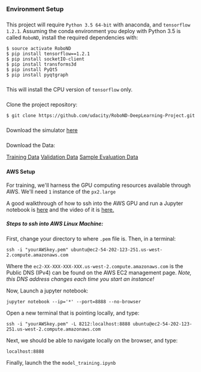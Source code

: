 
### Environment Setup
###
This project will require `Python 3.5 64-bit` with anaconda, and `tensorflow 1.2.1`. Assuming the conda environment you deploy with Python 3.5 is called `RoboND`, install the required dependencies with:
```
$ source activate RoboND
$ pip install tensorflow==1.2.1
$ pip install socketIO-client
$ pip install transforms3d
$ pip install PyQt5
$ pip install pyqtgraph
```
###
This will install the CPU version of `tensorflow` only.
###

Clone the project repository:
```
$ git clone https://github.com/udacity/RoboND-DeepLearning-Project.git
```

###

Download the simulator [here](https://github.com/udacity/RoboND-DeepLearning-Project/releases/tag/v1.2.2)

###
Download the Data:

[Training Data](https://s3-us-west-1.amazonaws.com/udacity-robotics/Deep+Learning+Data/Lab/train.zip)
[Validation Data](https://s3-us-west-1.amazonaws.com/udacity-robotics/Deep+Learning+Data/Lab/validation.zip)
[Sample Evaluation Data](https://s3-us-west-1.amazonaws.com/udacity-robotics/Deep+Learning+Data/Project/sample_evaluation_data.zip)

###


#### AWS Setup
For training, we'll harness the GPU computing resources available through AWS. We'll need `1` instance of the `px2.large`

A good walkthrough of how to ssh into the AWS GPU and run a Jupyter notebook is [here](https://towardsdatascience.com/setting-up-and-using-jupyter-notebooks-on-aws-61a9648db6c5) and the video of it is [here.](https://www.youtube.com/watch?time_continue=160&v=q1vVedHbkAY)

##### Steps to ssh into AWS Linux Machine:
First, change your directory to where `.pem` file is. Then, in a terminal:
```
ssh -i "yourAWSkey.pem" ubuntu@ec2-54-202-123-251.us-west-2.compute.amazonaws.com
```
Where the `ec2-XX-XXX-XXX-XXX.us-west-2.compute.amazonaws.com` is the Public DNS (IPv4) can be found on the AWS EC2 management page. *Note, this DNS address changes each time you start an instance!*

Now, Launch a jupyter notebook:
```
jupyter notebook --ip='*' --port=8888 --no-browser
```

Open a new terminal that is pointing locally, and type:
```
ssh -i "yourAWSkey.pem" -L 8212:localhost:8888 ubuntu@ec2-54-202-123-251.us-west-2.compute.amazonaws.com
```

Next, we should be able to navigate locally on the browser, and type:
```
localhost:8888
```

Finally, launch the the `model_training.ipynb`

###